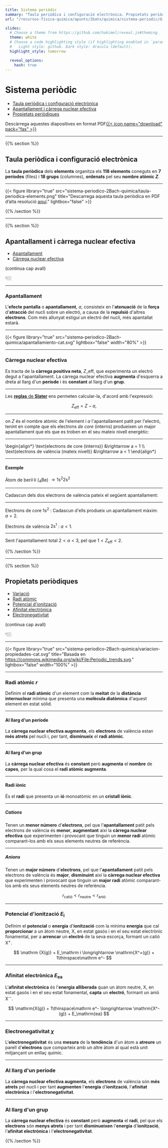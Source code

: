 ```yaml
---
title: Sistema periòdic
summary: "Taula periòdica i configuració electrònica. Propietats periòdiques."
url: "/recursos-fisica-quimica/apunts/2batx/quimica/sistema-periodic/diapositives"

slides:
  # Choose a theme from https://github.com/hakimel/reveal.js#theming
  theme: white
  # Choose a code highlighting style (if highlighting enabled in `params.toml`)
  #   Light style: github. Dark style: dracula (default).
  highlight_style: tomorrow

  reveal_options:
    hash: true
---
```


# Sistema periòdic

- [Taula periòdica i configuració electrònica](#/1)
- [Apantallament i càrrega nuclear efectiva](#/2)
- [Propietats periòdiques](#/3)

Descàrrega aquestes diapositives en format PDF[{{< icon name="download" pack="fas" >}}](?print-pdf#)

---

{{% section %}}

## Taula periòdica i configuració electrònica

La **taula periòdica** dels **elements** organitza els **118 elements** coneguts en **7 períodes** (files) i **18 grups** (columnes), **ordenats** pel seu **nombre atòmic $Z$**.

---

{{< figure library="true" src="sistema-periodico-2Bach-quimica/taula-periodica-elements.png" title="Descarrega aquesta taula periòdica en PDF d’alta resolució [aquí](https://fisiquimicament.com/recursos-fisica-quimica/apunts/2batx/quimica/sistema-periodic/taula-periodica-elements.pdf)." lightbox="false" >}}

{{% /section %}}

---

{{% section %}}

## Apantallament i càrrega nuclear efectiva

- [Apantallament](#/2/1)
- [Càrrega nuclear efectiva](#/2/3)

(continua cap avall)

👇🏼

---

### Apantallament
L'**efecte pantalla** o **apantallament**, $a$, consisteix en l'**atenuació** de la **força** d'**atracció** del nucli sobre un electró, a causa de la **repulsió** d'altres **electrons**. Com més allunyat estigui un electró del nucli, més apantallat estarà.

---

{{< figure library="true" src="sistema-periodico-2Bach-quimica/apantallamiento-cat.svg" lightbox="false" width="80%" >}}

---

### Càrrega nuclear efectiva
Es tracta de la **càrrega positiva neta**, $Z\_\mathrm{eff}$, que experimenta un electró degut a l'apantallament. La càrrega nuclear efectiva **augmenta** d'esquerra a dreta al llarg d'un **període** i és **constant** al llarg d'un **grup**.

---

Les [**reglas** de **Slater**](https://es.wikipedia.org/wiki/Reglas_de_Slater) ens permeten calcular-la, d'acord amb l'expressió:

$$
Z_\mathrm{eff} = Z - a,
$$

---

on $Z$ és el nombre atòmic de l'element i $a$ l'apantallament patit per l'electró, tenint en compte que els electrons *de core* (interns) produeixen un major apantallament que els que es troben en el seu mateix nivell energètic:

---

\begin{align*}
\text{electrons de core (interns)} &\rightarrow a = 1 \\\\
\text{electrons de valència (mateix nivell)} &\rightarrow a < 1
\end{align*}

---

#### Exemple
Àtom de beril·li (<sub>4</sub>Be) $\rightarrow \mathrm{1s^2 2s^2}$

---

Cadascun dels dos electrons de valència pateix el següent apantallament:

---

Electrons de core $\mathrm{1s^2}$
: Cadascun d'ells produeix un apantallament màxim: $a=2$.

Electrons de valència $\mathrm{2s^1}$
: $a<1$.

---

Sent l'apantallament total $2<a<3$, pel que $1<Z_\mathrm{eff}<2$.

{{% /section %}}

---

{{% section %}}

## Propietats periòdiques

- [Variació](#/3/1)
- [Radi atòmic](#/3/2)
- [Potencial d'ionització](#/3/8)
- [Afinitat electrònica](#/3/9)
- [Electronegativitat](#/3/10)

(continua cap avall)

👇🏼

---

{{< figure library="true" src="sistema-periodico-2Bach-quimica/variacion-propiedades-cat.svg" title="Basada en https://commons.wikimedia.org/wiki/File:Periodic_trends.svg." lightbox="false" width="100%" >}}

---

### Radi atòmic $r$
Definim el **radi atòmic** d'un element com la **meitat** de la **distància internuclear** mínima que presenta una **molècula diatòmica** d'aquest element en estat sòlid.

---

#### Al llarg d'un període
La **càrrega nuclear efectiva augmenta**, els **electrons** de valència estan **més atrets** pel nucli i, per tant, **disminueix** el **radi atòmic**.

---

####	Al llarg d'un grup
La **càrrega nuclear efectiva** és **constant** però **augmenta** el **nombre** de **capes**, per la qual cosa el **radi atòmic augmenta**.

---

#### Radi iònic
És el **radi** que presenta un **ió** monoatòmic en un **cristall iònic**.

---

##### Cations
Tenen un **menor número** d'**electrons**, pel que l'**apantallament** patit pels electrons de valència és **menor**, **augmentant** així la **càrrega nuclear efectiva** que experimenten i provocant que tinguin un **menor radi** atòmic comparant-los amb els seus elements neutres de referència.

---

##### Anions
Tenen un **major número** d'**electrons**, pel que l'**apantallament** patit pels electrons de valència és **major**, **disminuint** així la **càrrega nuclear efectiva** que experimenten i provocant que tinguin un **major radi** atòmic comparant-los amb els seus elements neutres de referència.

$$
r_\text{catió} < r_\text{neutre} < r_\text{anió}
$$

---

### Potencial d'ionització $E_\mathrm i$
Definim el **potencial** o **energia** d'**ionització** com la mínima **energia** que cal **proporcionar** a un àtom neutre, X, en estat gasós i en el seu estat electrònic fonamental, per a **arrencar** un **electró** de la seva escorça, formant un catió X<sup>+</sup>.

$$
\mathrm {X(g)} + E_\mathrm i \longrightarrow \mathrm{X^+(g)} + 1\thinspace\mathrm e^-
$$

---

### Afinitat electrònica $E_\mathrm{ea}$
L'**afinitat electrònica** és l'**energia alliberada** quan un àtom neutre, X, en estat gasós i en el seu estat fonamental, **capta** un **electró**, formant un anió X<sup>--</sup>.

$$
\mathrm{X(g)} + 1\thinspace\mathrm e^- \longrightarrow \mathrm{X^-(g)} + E_\mathrm{ea}
$$

---

### Electronegativitat $\chi$
L'**electronegativitat** és una **mesura** de la **tendència** d'un àtom a **atreure** un parell d'**electrons** que comparteix amb un altre àtom al qual està unit mitjançant un enllaç químic.

---

### Al llarg d'un període
La **càrrega nuclear efectiva augmenta**, els **electrons** de valència són **més atrets** pel nucli i per tant **augmenten** l'**energia** d'**ionització**, l'**afinitat electrònica** i l'**electronegativitat**.

---

### Al llarg d'un grup
La **càrrega nuclear efectiva** és **constant** però **augmenta** el **radi**, pel que els **electrons** són **menys atrets** i per tant **disminueixen** l'**energia** d'**ionització**, l'**afinitat electrònica** i l'**electronegativitat**.

{{% /section %}}